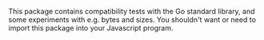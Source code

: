 This package contains compatibility tests with the Go standard library, and some
experiments with e.g. bytes and sizes. You shouldn't want or need to import this
package into your Javascript program.
